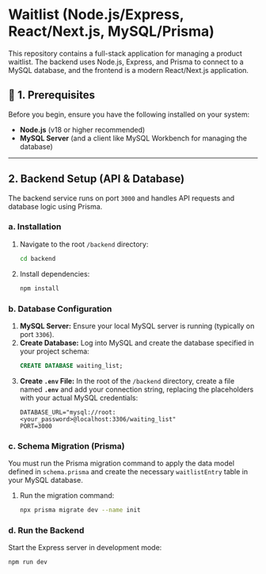 # Waitlist (Node.js/Express, React/Next.js, MySQL/Prisma)

This repository contains a full-stack application for managing a product waitlist. The backend uses Node.js, Express, and Prisma to connect to a MySQL database, and the frontend is a modern React/Next.js application.

## 🚀 1. Prerequisites

Before you begin, ensure you have the following installed on your system:

* **Node.js** (v18 or higher recommended)
* **MySQL Server** (and a client like MySQL Workbench for managing the database)

---

## 2. Backend Setup (API & Database)

The backend service runs on port `3000` and handles API requests and database logic using Prisma.

### a. Installation

1.  Navigate to the root `/backend` directory:
    ```bash
    cd backend
    ```
2.  Install dependencies:
    ```bash
    npm install
    ```

### b. Database Configuration

1.  **MySQL Server:** Ensure your local MySQL server is running (typically on port `3306`).
2.  **Create Database:** Log into MySQL and create the database specified in your project schema:
    ```sql
    CREATE DATABASE waiting_list;
    ```
3.  **Create `.env` File:** In the root of the `/backend` directory, create a file named **`.env`** and add your connection string, replacing the placeholders with your actual MySQL credentials:
    ```env
    DATABASE_URL="mysql://root:<your_password>@localhost:3306/waiting_list"
    PORT=3000
    ```

### c. Schema Migration (Prisma)

You must run the Prisma migration command to apply the data model defined in `schema.prisma` and create the necessary `waitlistEntry` table in your MySQL database.

1.  Run the migration command:
    ```bash
    npx prisma migrate dev --name init
    ```

### d. Run the Backend

Start the Express server in development mode:

```bash
npm run dev